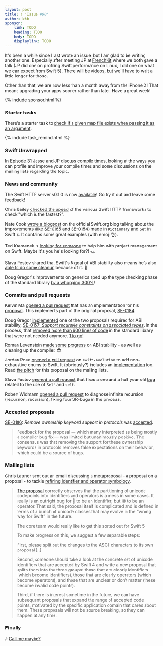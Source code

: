 ```yaml
---
layout: post
title: ! 'Issue #90'
author: btb
sponsor:
    link: TODO
    heading: TODO
    body: TODO
    displaylink: TODO
---
```


It's been a while since I last wrote an issue, but I am glad to be writing another one. Especially after meeting JP at [FrenchKit](http://frenchkit.fr) where we both gave a talk (JP did one on profiling Swift performance on Linux, I did one on what we can expect from Swift 5). There will be videos, but we'll have to wait a little longer for those.

Other than that, we are now less than a month away from the iPhone X! That means upgrading your apps sooner rather than later. Have a great week!

<!--excerpt-->

{% include sponsor.html %}

### Starter tasks

There's a starter task to [check if a given map file exists when passing it as an argument](https://bugs.swift.org/browse/SR-6055).

{% include task_remind.html %}

### Swift Unwrapped

In [Episode 31](https://spec.fm/podcasts/swift-unwrapped/88491) Jesse and JP discuss compile times, looking at the ways you can profile and improve your compile times and some discussions on the mailing lists regarding the topic.

### News and community

The Swift HTTP server v0.1.0 is now [available](https://twitter.com/Chris__Bailey/status/914925288240316416)! Go try it out and leave some feedback!

Chris Bailey [checked the speed](https://github.com/swift-server/which_is_the_fastest) of the various Swift HTTP frameworks to check "which is the fastest?".

Nate Cook [wrote a blogpost](https://swift.org/blog/dictionary-and-set-improvements/) on the official Swift.org blog talking about the improvements (like [SE-0165](https://github.com/apple/swift-evolution/blob/master/proposals/0165-dict.md) and [SE-0154](https://github.com/apple/swift-evolution/blob/master/proposals/0154-dictionary-key-and-value-collections.md)) made in `Dictionary` and `Set` in Swift 4. It contains some great examples (with emoji 👌).

Ted Kremenek is [looking for someone](https://twitter.com/tkremenek/status/915229686740926465) to help him with project management on Swift. Maybe it's you he's looking for?! 🏎

Slava Pestov shared that Swift's 5 goal of ABI stability also means he's also [able to do some cleanup](https://twitter.com/slava_pestov/status/915110709209456640) because of it. 💪

Doug Gregor's improvements on generics sped up the type checking phase of the standard library [by a whopping 300%](https://twitter.com/slava_pestov/status/914594813697130496)! 

### Commits and pull requests

Kelvin Ma [opened a pull request](https://github.com/apple/swift/pull/12200) that has an implementation for his [proposal](https://github.com/kelvin13/swift-evolution/blob/improved-pointers/proposals/0184a-unsafe-pointers-part-1.md). This implements part of the original proposal, [SE-0184](https://github.com/apple/swift-evolution/blob/master/proposals/0184-unsafe-pointers-add-missing.md).

Doug Gregor [implemented](https://github.com/apple/swift/pull/11923) one of the two proposals required for ABI stability, [SE-0157: *Support recursvie constraints on associated types*](https://github.com/apple/swift-evolution/blob/master/proposals/0157-recursive-protocol-constraints.md). In the process, that [removed more than 600 lines of code](https://twitter.com/slava_pestov/status/914729705827209216) in the standard library that were not needed anymore. [1 to go](https://github.com/apple/swift-evolution/blob/master/proposals/0143-conditional-conformances.md)!

Roman Levenstein [made some progress](https://github.com/apple/swift/pull/12191) on ABI stability - as well as cleaning up the compiler. 😎

Jordan Rose [opened a pull request](https://github.com/apple/swift-evolution/pull/751) on `swift-evolution` to add non-exhaustive enums to Swift. It (obviously?) includes an [implementation](https://github.com/apple/swift/pull/11961) too. Read [the pitch](https://lists.swift.org/pipermail/swift-evolution/Week-of-Mon-20170807/038663.html) for this proposal on the mailing lists.

Slava Pestov [opened a pull request](https://github.com/apple/swift/pull/12174) that fixes a one and a half year old [bug](https://bugs.swift.org/login.jsp?os_destination=%2Fplugins%2Fservlet%2Fmobile%23issue%2FSR-617) related to the use of `Self` and `self`.

Robert Widmann [opened a pull request](https://github.com/apple/swift/pull/11869) to diagnose infinite recursion (recursion, recursion), fixing four SR-bugs in the process.

### Accepted proposals

[SE-0186](https://github.com/apple/swift-evolution/blob/master/proposals/0186-remove-ownership-keyword-support-in-protocols.md): *Remove ownership keyword support in protocols* was [accepted](https://lists.swift.org/pipermail/swift-evolution-announce/2017-September/000404.html).

> Feedback for the proposal — which many interpreted as being mostly a compiler bug fix — was limited but unanimously positive. The consensus was that removing the support for these ownership keywords in protocols removes false expectations on their behavior, which could be a source of bugs.

### Mailing lists

Chris Lattner sent out an email discussing a metaproposal - a proposal on a proposal - to tackle [refining identifier and operator symbology](https://lists.swift.org/pipermail/swift-evolution/Week-of-Mon-20170925/040009.html).

> [The proposal](https://github.com/xwu/swift-evolution/blob/7c2c4df63b1d92a1677461f41bc638f31926c9c3/proposals/NNNN-refining-identifier-and-operator-symbology.md) correctly observes that the partitioning of unicode codepoints into identifiers and operators is a mess in some cases. It really is an outright bug for 🙂 to be an identifier, but ☹️ to be an operator. That said, the proposal itself is complicated and is defined in terms of a bunch of unicode classes that may evolve in the “wrong way for Swift” in the future.
>
> The core team would really like to get this sorted out for Swift 5.
>
> To make progress on this, we suggest a few separable steps:
>
> First, please split out the changes to the ASCII characters to its own proposal [..]
>
> Second, someone should take a look at the concrete set of unicode identifiers that are accepted by Swift 4 and write a new proposal that splits them into the three groups: those that are clearly identifiers (which become identifiers), those that are clearly operators (which become operators), and those that are unclear or don’t matter (these become invalid code points).
>
> Third, if there is interest sometime in the future, we can have subsequent proposals that expand the range of accepted code points, motivated by the specific application domain that cares about them. These proposals will not be source breaking, so they can happen at any time.

### Finally

🎶 [Call me maybe?](https://twitter.com/Catfish_Man/status/913922418833420289)
